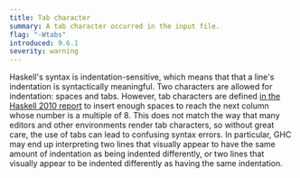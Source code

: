 ```yaml
---
title: Tab character
summary: A tab character occurred in the input file.
flag: "-Wtabs"
introduced: 9.6.1
severity: warning
---
```


Haskell's syntax is indentation-sensitive, which means that that a line's indentation is syntactically meaningful.
Two characters are allowed for indentation: spaces and tabs.
However, tab characters are defined [in the Haskell 2010 report](https://www.haskell.org/onlinereport/haskell2010/haskellch10.html) to insert enough spaces to reach the next column whose number is a multiple of 8.
This does not match the way that many editors and other environments render tab characters, so without great care, the use of tabs can lead to confusing syntax errors.
In particular, GHC may end up interpreting two lines that visually appear to have the same amount of indentation as being indented differently, or two lines that visually appear to be indented differently as having the same indentation.

